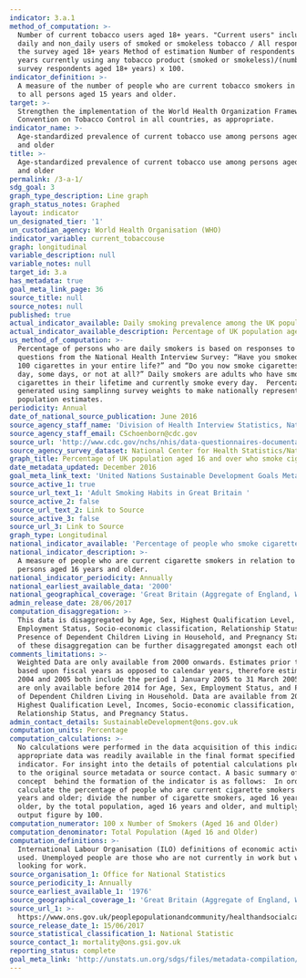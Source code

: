 ```yaml
---
indicator: 3.a.1
method_of_computation: >-
  Number of current tobacco users aged 18+ years. "Current users" include both
  daily and non_daily users of smoked or smokeless tobacco / All respondents of
  the survey aged 18+ years Method of estimation Number of respondents aged 18+
  years currently using any tobacco product (smoked or smokeless)/(number of
  survey respondents aged 18+ years) x 100.
indicator_definition: >-
  A measure of the number of people who are current tobacco smokers in relation
  to all persons aged 15 years and older.
target: >-
  Strengthen the implementation of the World Health Organization Framework
  Convention on Tobacco Control in all countries, as appropriate.
indicator_name: >-
  Age-standardized prevalence of current tobacco use among persons aged 15 years
  and older
title: >-
  Age-standardized prevalence of current tobacco use among persons aged 15 years
  and older
permalink: /3-a-1/
sdg_goal: 3
graph_type_description: Line graph
graph_status_notes: Graphed
layout: indicator
un_designated_tier: '1'
un_custodian_agency: World Health Organisation (WHO)
indicator_variable: current_tobaccouse
graph: longitudinal
variable_description: null
variable_notes: null
target_id: 3.a
has_metadata: true
goal_meta_link_page: 36
source_title: null
source_notes: null
published: true
actual_indicator_available: Daily smoking prevalence among the UK population aged 18 years and older
actual_indicator_available_description: Percentage of UK population aged 18 and over who are daily smokers
us_method_of_computation: >-
  Percentage of persons who are daily smokers is based on responses to two
  questions from the National Health Interview Survey: “Have you smoked at least
  100 cigarettes in your entire life?” and “Do you now smoke cigarettes every
  day, some days, or not at all?” Daily smokers are adults who have smoked 100
  cigarettes in their lifetime and currently smoke every day.  Percentages are
  generated using samplinng survey weights to make nationally representative
  population estimates.
periodicity: Annual
date_of_national_source_publication: June 2016
source_agency_staff_name: 'Division of Health Interview Statistics, National Center for Health Statistics'
source_agency_staff_email: CSchoenborn@cdc.gov
source_url: 'http://www.cdc.gov/nchs/nhis/data-questionnaires-documentation.htm'
source_agency_survey_dataset: National Center for Health Statistics/National Health Interview Survey
graph_title: Percentage of UK population aged 16 and over who smoke cigarettes
date_metadata_updated: December 2016
goal_meta_link_text: 'United Nations Sustainable Development Goals Metadata: Goal 3'
source_active_1: true
source_url_text_1: 'Adult Smoking Habits in Great Britain '
source_active_2: false
source_url_text_2: Link to Source
source_active_3: false
source_url_3: Link to Source
graph_type: Longitudinal
national_indicator_available: 'Percentage of people who smoke cigarettes, aged 16 years and older.'
national_indicator_description: >-
  A measure of people who are current cigarette smokers in relation to all
  persons aged 16 years and older. 
national_indicator_periodicity: Annually
national_earliest_available_data: '2000'
national_geographical_coverage: 'Great Britain (Aggregate of England, Wales, and Scotland)'
admin_release_date: 28/06/2017
computation_disaggregation: >-
  This data is disaggregated by Age, Sex, Highest Qualification Level, Income,
  Employment Status, Socio-economic classification, Relationship Status,
  Presence of Dependent Children Living in Household, and Pregnancy Status. Some
  of these disaggregation can be further disaggregated amongst each other. 
comments_limitations: >-
  Weighted Data are only available from 2000 onwards. Estimates prior to 2005 as
  based upon fiscal years as opposed to calendar years, therefore estimates for
  2004 and 2005 both include the period 1 January 2005 to 31 March 2005. Data
  are only available before 2014 for Age, Sex, Employment Status, and Presence
  of Dependent Children Living in Household. Data are available from 2014 for
  Highest Qualification Level, Incomes, Socio-economic classification,
  Relationship Status, and Pregnancy Status.  
admin_contact_details: SustainableDevelopment@ons.gov.uk
computation_units: Percentage
computation_calculations: >-
  No calculations were performed in the data acquisition of this indicator as
  appropriate data was readily available in the final format specified by this
  indicator. For insight into the details of potential calculations please refer
  to the original source metadata or source contact. A basic summary of the
  concept  behind the formation of the indicator is as follows:  In order to
  calculate the percentage of people who are current cigarette smokers aged 16
  years and older; divide the number of cigarette smokers, aged 16 years and
  older, by the total population, aged 16 years and older, and multiply the
  output figure by 100.
computation_numerator: 100 x Number of Smokers (Aged 16 and Older)
computation_denominator: Total Population (Aged 16 and Older)
computation_definitions: >-
  International Labour Organisation (ILO) definitions of economic activity are
  used. Unemployed people are those who are not currently in work but who are
  looking for work.
source_organisation_1: Office for National Statistics
source_periodicity_1: Annually
source_earliest_available_1: '1976'
source_geographical_coverage_1: 'Great Britain (Aggregate of England, Wales, and Scotland)'
source_url_1: >-
  https://www.ons.gov.uk/peoplepopulationandcommunity/healthandsocialcare/drugusealcoholandsmoking/datasets/adultsmokinghabitsingreatbritain
source_release_date_1: 15/06/2017
source_statistical_classification_1: National Statistic
source_contact_1: mortality@ons.gsi.gov.uk
reporting_status: complete
goal_meta_link: 'http://unstats.un.org/sdgs/files/metadata-compilation/Metadata-Goal-3.pdf'
---
```

